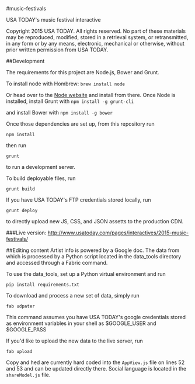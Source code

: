 #music-festivals

USA TODAY's music festival interactive


Copyright 2015 USA TODAY. All rights reserved. No part of these materials may be reproduced, modified, stored in a retrieval system, or retransmitted, in any form or by any means, electronic, mechanical or otherwise, without prior written permission from USA TODAY.

##Development

The requirements for this project are Node.js, Bower and Grunt. 

To install node with Hombrew:
`brew install node`

Or head over to the [Node website](http://nodejs.org/) and install from there.
Once Node is installed, install Grunt with
`npm install -g grunt-cli`

and install Bower with 
`npm install -g bower`

Once those dependencies are set up, from this repository run 
```
npm install
``` 
then run 
```
grunt
```
to run a development server.

To build deployable files, run
```
grunt build
```

If you have USA TODAY's FTP credentials stored locally, run
```
grunt deploy
```
to directly upload new JS, CSS, and JSON assetts to the production CDN.


###Live version:
http://www.usatoday.com/pages/interactives/2015-music-festivals/

##Editing content
Artist info is powered by a Google doc. The data from which is processed by a Python script located in the data_tools directory and accessed through a Fabric command.

To use the data_tools, set up a Python virtual environment and run
```
pip install requirements.txt
```

To download and process a new set of data, simply run

```
fab udpater
```

This command assumes you have USA TODAY's google credentials stored as environment variables in your shell as $GOOGLE_USER and $GOOGLE_PASS

If you'd like to upload the new data to the live server, run 
```
fab upload
```

Copy and hed are currently hard coded into the `AppView.js` file on lines 52 and 53 and can be updated directly there. Social language is located in the `shareModel.js` file.


